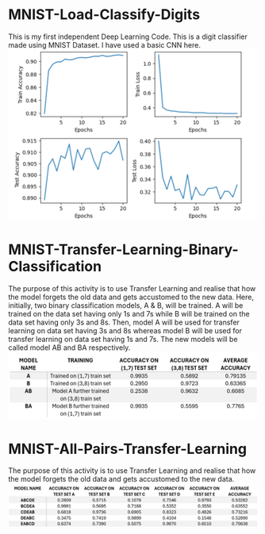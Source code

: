 # MNIST-Load-Classify-Digits
This is my first independent Deep Learning Code. This is a digit classifier made using MNIST Dataset. I have used a basic CNN here.
![image](https://github.com/ArnavS05/MNIST-Classification-and-Transfer-Learning/blob/main/MNIST%20Load%20and%20Classify%20Digits%20Graphs.png)


# MNIST-Transfer-Learning-Binary-Classification
The purpose of this activity is to use Transfer Learning and realise that how the model forgets the old data and gets accustomed to the new data. Here, initially, two binary classification models, A & B, will be trained. A will be trained on the data set having only 1s and 7s while B will be trained on the data set having only 3s and 8s. Then, model A will be used for transfer learning on data set having 3s and 8s whereas model B will be used for transfer learning on data set having 1s and 7s. The new models will be called model AB and BA respectively.
![image](https://github.com/ArnavS05/MNIST-Classification-and-Transfer-Learning/blob/main/MNIST%20Transfer%20Learning%20Binary%20Classification%20Accuracy%20Data.png)


# MNIST-All-Pairs-Transfer-Learning
The purpose of this activity is to use Transfer Learning and realise that how the model forgets the old data and gets accustomed to the new data.
![image](https://github.com/ArnavS05/MNIST-Classification-and-Transfer-Learning/blob/main/MNIST%20All%20Pairs%20Transfer%20Learning%20Accuracy%20Data.png)
